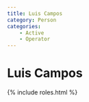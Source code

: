 ```yaml
---
title: Luis Campos
category: Person
categories:
    - Active
    - Operator
---
```

<!--img src="img/2020-.jpeg" alt="photo of Luis Campos" align="right" style="width: 40%"-->
# Luis Campos
{% include roles.html %}